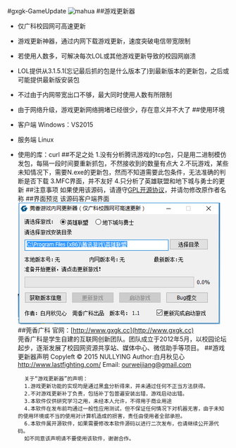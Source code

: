#gxgk-GameUpdate
![mahua](http://www.gxgk.cc/image/logo.png)
##游戏更新器
* 仅广科校园网可高速更新
* 游戏更新神器，通过内网下载游戏更新，速度突破电信带宽限制
* 若使用人数多，可解决每次LOL或其他游戏更新导致的校园网崩溃
* LOL提供从3.1.5.1(忘记最后抓的包是什么版本了)到最新版本的更新包，之后或可能提供最新版安装包
* 不过由于内网带宽出口不够，最大同时使用人数有所限制
* 由于网络升级，游戏更新网络拥堵已经很少，存在意义并不大了
##使用环境
* 客户端 Windows：VS2015
* 服务端 Linux
* 使用的库：curl
##不足之处
        1.没有分析腾讯游戏的tcp包，只是用二进制模仿发包，每隔一段时间要重新抓包，不然接收到的数量有点大
        2.不玩游戏，某些未知情况下，需要N.exe的更新包，然而不知道需要此包条件，无法准确的判断是否下载
        3.MFC界面，并不友好
4.只分析了英雄联盟和地下城与勇士的更新
##注意事项
如果使用该源码，请遵守[GPL开源协议](https://github.com/NullYing/GameUpdate/raw/master/LICENSE)，并请勿修改原作者名称
##界面预览
该源码客户端界面<br />
![客户端界面](https://raw.githubusercontent.com/NullYing/gxgk-GameUpdate/master/images/GameUpdate.png)
##莞香广科
官网：[http://www.gxgk.cc](http://www.gxgk.cc)<br />
		莞香广科是学生自建的互联网创新团队。团队成立于2012年5月，以校园论坛起步，逐渐发展了校园网资源共享站、媒体中心、微信助手等项目。
##游戏更新器声明
        Copyleft © 2015 NULLYING
        Author:白月秋见心
        http://www.lastfighting.com/
        Email: ourweijiang@gmail.com

        关于“游戏更新器”的声明：
	    1.游戏更新功能的实现均是通过黑盒分析得来，并未通过任何不正当方法获得。
	    2.不对游戏更新补丁负责，包括补丁包普遍安装出错，游戏启动出错。
	    3.本软件仅供研究学习之用，未经本人允许，不得用于商业用途
	    4.本软件在发布前均通过一般性应用测试，但不保证任何情况下对机器无害，由于未知的使用环境或不当的使用对计算机造成的损害，责任由使用者全部承担。
	    6.本软件属开源软件，如果需要修改本软件源码以进行二次发布，也请继续公开源代码。
        如不同意该声明请不要使用该软件，谢谢合作。

